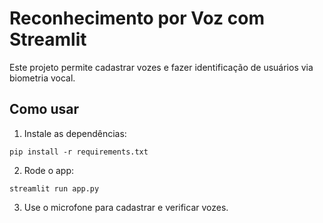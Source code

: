 # Reconhecimento por Voz com Streamlit

Este projeto permite cadastrar vozes e fazer identificação de usuários via biometria vocal.

## Como usar

1. Instale as dependências:
```
pip install -r requirements.txt
```

2. Rode o app:
```
streamlit run app.py
```

3. Use o microfone para cadastrar e verificar vozes.